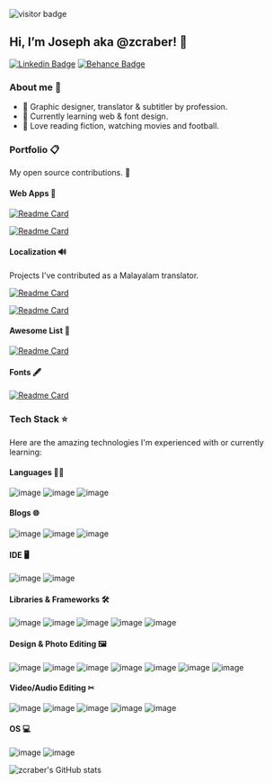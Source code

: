 <!---
Intro.
--->
![visitor badge](https://visitor-badge.laobi.icu/badge?page_id=zcraber.visitor-badge)
## Hi, I’m Joseph aka @zcraber! 👋
[![Linkedin Badge](https://img.shields.io/badge/-LinkeIn-0A66C2?style=flat-square&logo=Linkedin&logoColor=white&link=https://www.linkedin.com/in/josephvm/)](https://www.linkedin.com/in/josephvm/)
[![Behance Badge](https://img.shields.io/badge/-Behance-1769FF?style=flat-square&logo=Behance&logoColor=white&link=https://www.behance.net/josephvm/)](https://www.behance.net/josephvm)

<!---
Brief bio.
--->
### About me 🙂
- 🎨 Graphic designer, translator & subtitler by profession.
- 🌱 Currently learning web & font design.
- 💛 Love reading fiction, watching movies and football.

<!---
Portfolio
--->
### Portfolio 📋

My open source contributions. 👐

#### Web Apps 📱
[![Readme Card](https://github-readme-stats.vercel.app/api/pin/?username=digitalmalayali&repo=free-website-privacy-policy-generator&theme=tokyonight)](https://github.com/digitalmalayali/free-website-privacy-policy-generator)

[![Readme Card](https://github-readme-stats.vercel.app/api/pin/?username=digitalmalayali&repo=free-malayalam-privacy-policy-generator&theme=tokyonight)](https://github.com/digitalmalayali/free-malayalam-privacy-policy-generator)

#### Localization 🔊
Projects I've contributed as a Malayalam translator.

[![Readme Card](https://github-readme-stats.vercel.app/api/pin/?username=marchellodev&repo=sharik&theme=tokyonight)](https://github.com/digitalmalayali/marchellodev/sharik)

[![Readme Card](https://github-readme-stats.vercel.app/api/pin/?username=digitalmalayali&repo=pappadam&theme=tokyonight)](https://github.com/digitalmalayali/pappadam)

#### Awesome List 📝
[![Readme Card](https://github-readme-stats.vercel.app/api/pin/?username=zcraber&repo=Freebies-Hub&theme=tokyonight)](https://github.com/zcraber/Freebies-Hub)

#### Fonts 🖋
[![Readme Card](https://github-readme-stats.vercel.app/api/pin/?username=zcraber&repo=Justins-Script&theme=tokyonight)](https://github.com/zcraber/Justins-Script)

<!---
Tech Stack
--->
### Tech Stack ⭐
Here are the amazing technologies I'm experienced with or currently learning:

#### Languages 👩‍💻
![image](https://img.shields.io/badge/HTML5-E34F26?style=for-the-badge&logo=html5&logoColor=white) 
![image](https://img.shields.io/badge/CSS3-1572B6?style=for-the-badge&logo=css3&logoColor=white)
![image](https://img.shields.io/badge/Markdown-000000?style=for-the-badge&logo=markdown&logoColor=white)

#### Blogs 🌐
![image](https://img.shields.io/badge/Wordpress-21759B?style=for-the-badge&logo=wordpress&logoColor=white) 
![image](https://img.shields.io/badge/Jekyll-CC0000?style=for-the-badge&logo=Jekyll&logoColor=white)
![image](https://img.shields.io/badge/Blogger-FF5722?style=for-the-badge&logo=blogger&logoColor=white)

#### IDE 🖥
![image](https://img.shields.io/badge/Notepad++-90E59A.svg?style=for-the-badge&logo=notepad%2B%2B&logoColor=black)
![image](https://img.shields.io/badge/VSCode-0078D4?style=for-the-badge&logo=visual%20studio%20code&logoColor=white)

#### Libraries & Frameworks 🛠
![image](https://img.shields.io/badge/Bootstrap-563D7C?style=for-the-badge&logo=bootstrap&logoColor=white)
![image](https://img.shields.io/badge/Font_Awesome-339AF0?style=for-the-badge&logo=fontawesome&logoColor=white)
![image](https://img.shields.io/badge/npm-CB3837?style=for-the-badge&logo=npm&logoColor=white)
![image](https://img.shields.io/badge/Bulma-00D1B2?style=for-the-badge&logo=Bulma&logoColor=white)
![image](https://img.shields.io/badge/Elementor-92003B?style=for-the-badge&logo=Elementor&logoColor=white)

#### Design & Photo Editing 🖼
![image](https://img.shields.io/badge/Adobe%20Photoshop-31A8FF?style=for-the-badge&logo=Adobe%20Photoshop&logoColor=black)
![image](https://img.shields.io/badge/Adobe%20Lightroom-31A8FF?style=for-the-badge&logo=Adobe%20Lightroom&logoColor=white)
![image](https://img.shields.io/badge/Adobe%20Illustrator-FF9A00?style=for-the-badge&logo=adobe%20illustrator&logoColor=white)
![image](https://img.shields.io/badge/affinityphoto-%237E4DD2.svg?style=for-the-badge&logo=affinity-photo&logoColor=white)
![image](https://img.shields.io/badge/affinitydesginer-%231B72BE.svg?style=for-the-badge&logo=affinity-designer&logoColor=white)
![image](https://img.shields.io/badge/affinitypublisher-%C9284D.svg?style=for-the-badge&logo=affinity-publisher&logoColor=white)
![image](https://img.shields.io/badge/penpot-000000.svg?style=for-the-badge&logo=penpot&logoColor=white)

#### Video/Audio Editing ✂
![image](https://img.shields.io/badge/Adobe%20Premiere%20Pro-9999FF?style=for-the-badge&logo=Adobe%20Premiere%20Pro&logoColor=white)
![image](https://img.shields.io/badge/Adobe%20after%20affects-CF96FD?style=for-the-badge&logo=Adobe%20after%20effects&logoColor=393665)
![image](https://img.shields.io/badge/AdobeAudition-9999FF?style=for-the-badge&logo=AdobeAudition&logoColor=white)
![image](https://img.shields.io/badge/Audacity-0000CC?style=for-the-badge&logo=audacity&logoColor=white)
![image](https://img.shields.io/badge/Kdenlive-527EB2?style=for-the-badge&logo=Kdenlive&logoColor=white)

#### OS 💻
![image](https://img.shields.io/badge/Windows-0078D6?style=for-the-badge&logo=windows&logoColor=white)
![image](https://img.shields.io/badge/Android-3DDC84?style=for-the-badge&logo=android&logoColor=white)
<!---
Stats
--->
![zcraber's GitHub stats](https://github-readme-stats.vercel.app/api?username=zcraber&theme=tokyonight&show_icons=true)
